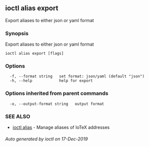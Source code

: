 ## ioctl alias export

Export aliases to either json or yaml format

### Synopsis

Export aliases to either json or yaml format

```
ioctl alias export [flags]
```

### Options

```
  -f, --format string   set format: json/yaml (default "json")
  -h, --help            help for export
```

### Options inherited from parent commands

```
  -o, --output-format string   output format
```

### SEE ALSO

* [ioctl alias](ioctl_alias.md)	 - Manage aliases of IoTeX addresses

###### Auto generated by ioctl on 17-Dec-2019
